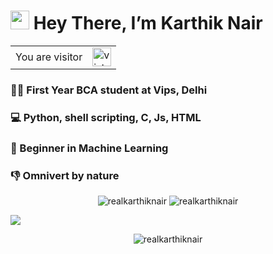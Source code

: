 # <img src="https://github.com/iamshubhamg/iamshubhamg/blob/master/Assests/Hi.gif" width="30px"> Hey There, I’m Karthik Nair

<table>
  <tr>
    <td>You are visitor</td>
    <td><img src="https://profile-counter.glitch.me/realKarthikNair/count.svg" alt="vistor count" height="30" /></td>
  </tr>
</table>

### 👨‍💻 First Year BCA student at Vips, Delhi
### 💻 Python, shell scripting, C, Js, HTML
### 🤖 Beginner in Machine Learning
### 👎 Omnivert by nature
<p align="center"> <img src="https://github-readme-stats.vercel.app/api?username=realkarthiknair&show_icons=true&hide_border=true&theme=tokyonight" alt="realkarthiknair" />  <img src="https://github-readme-streak-stats.herokuapp.com/?user=realkarthiknair&hide_border=true&theme=tokyonight" alt="realkarthiknair" /> </p>
<img src = "https://github-readme-stats.vercel.app/api/top-langs/?username=realkarthiknair&theme=radical">
<p align="center"> <img src="https://activity-graph.herokuapp.com/graph?username=realkarthiknair&bg_color=1F222E&color=F8D866&line=F85D7F&point=FFFFFF&hide_border=false" alt="realkarthiknair" /> </p>
